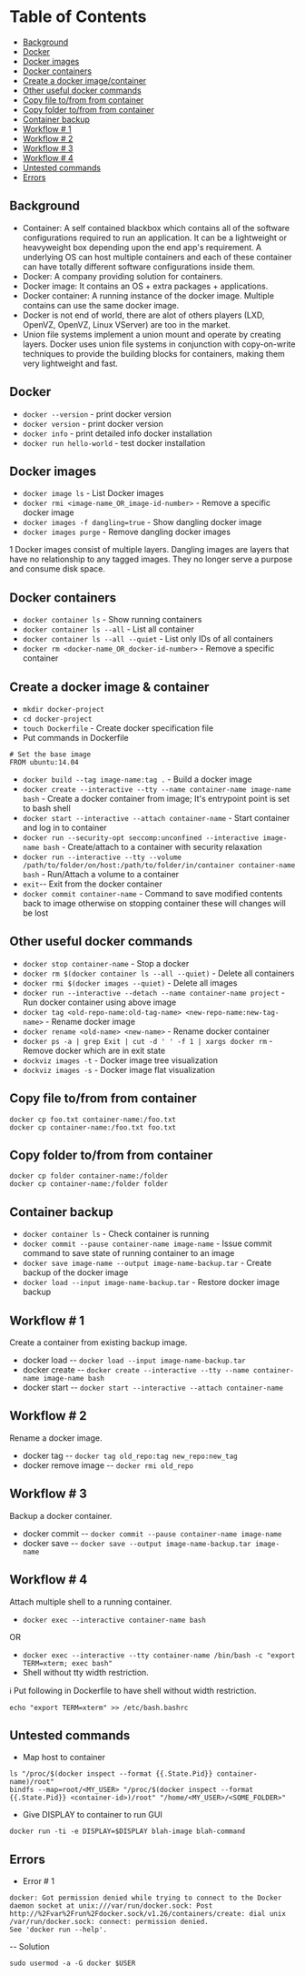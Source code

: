 # Table of Contents
- [Background](#background)
- [Docker](#docker)
- [Docker images](#images)
- [Docker containers](#containers)
- [Create a docker image/container](#create_a_docker_img)
- [Other useful docker commands](#misc_cmds)
- [Copy file to/from from container](#copy_file)
- [Copy folder to/from from container](#copy_folder)
- [Container backup](#container_backup)
- [Workflow # 1](#workflow_1)
- [Workflow # 2](#workflow_2)
- [Workflow # 3](#workflow_3)
- [Workflow # 4](#workflow_4)
- [Untested commands](#untested_commands)
- [Errors](#errors)

<a name="background"></a>
## Background
- Container: A self contained blackbox which contains all of the software configurations required to run an application. It can be a lightweight or heavyweight box depending upon the end app's requirement. A underlying OS can host multiple containers and each of these container can have totally different software configurations inside them.
- Docker: A company providing solution for containers.
- Docker image: It contains an OS + extra packages + applications.
- Docker container: A running instance of the docker image. Multiple contains can use the same docker image.
- Docker is not end of world, there are alot of others players (LXD, OpenVZ, OpenVZ, Linux VServer) are too in the market.
- Union file systems implement a union mount and operate by creating layers. Docker uses union file systems in conjunction with copy-on-write techniques to provide the building blocks for containers, making them very lightweight and fast.

<a name="docker"></a>
## Docker
- `docker --version` - print docker version
- `docker version` - print docker version
- `docker info` - print detailed info docker installation
- `docker run hello-world` - test docker installation

<a name="images"></a>
## Docker images
- `docker image ls` - List Docker images
- `docker rmi <image-name_OR_image-id-number>` - Remove a specific docker image
- `docker images -f dangling=true` - Show dangling docker image
- `docker images purge` - Remove dangling docker images

1 Docker images consist of multiple layers. Dangling images are layers that have no relationship to any tagged images. They no longer serve a purpose and consume disk space.

<a name="containers"></a>
## Docker containers
- `docker container ls` - Show running containers
- `docker container ls --all` - List all container
- `docker container ls --all --quiet` - List only IDs of all containers
- `docker rm <docker-name_OR_docker-id-number>` - Remove a specific container

<a name="create_a_docker_img"></a>
## Create a docker image & container
- `mkdir docker-project`
- `cd docker-project`
- `touch Dockerfile` - Create docker specification file
- Put commands in Dockerfile
```
# Set the base image
FROM ubuntu:14.04
```

- `docker build --tag image-name:tag .` - Build a docker image
- `docker create --interactive --tty --name container-name image-name bash` - Create a docker container from image; It's entrypoint point is set to bash shell
- `docker start --interactive --attach container-name` - Start container and log in to container
- `docker run --security-opt seccomp:unconfined --interactive image-name bash` - Create/attach to a container with security relaxation
- `docker run --interactive --tty --volume /path/to/folder/on/host:/path/to/folder/in/container container-name bash` - Run/Attach a volume to a container
- `exit`-- Exit from the docker container
- `docker commit container-name` -  Command to save modified contents back to image otherwise on stopping container these will changes will be lost

<a name="misc_cmds"></a>
## Other useful docker commands
- `docker stop container-name` - Stop a docker
- `docker rm $(docker container ls --all --quiet)` - Delete all containers
- `docker rmi $(docker images --quiet)` - Delete all images
- `docker run --interactive --detach --name container-name project` - Run docker container using above image
- `docker tag <old-repo-name:old-tag-name> <new-repo-name:new-tag-name>` - Rename docker image
- `docker rename <old-name> <new-name>` - Rename docker container
- `docker ps -a | grep Exit | cut -d ' ' -f 1 | xargs docker rm` - Remove docker which are in exit state
- `dockviz images -t` - Docker image tree visualization
- `dockviz images -s` - Docker image flat visualization

<a name="copy_file"></a>
## Copy file to/from from container
```
docker cp foo.txt container-name:/foo.txt
docker cp container-name:/foo.txt foo.txt
```

<a name="copy_folder"></a>
## Copy folder to/from from container
```
docker cp folder container-name:/folder
docker cp container-name:/folder folder
```

<a name="container_backup"></a>
## Container backup
- `docker container ls` - Check container is running
- `docker commit --pause container-name image-name` - Issue commit command to save state of running container to an image
- `docker save image-name --output image-name-backup.tar` - Create backup of the docker image
- `docker load --input image-name-backup.tar` - Restore docker image backup

<a name="workflow_1"></a>
## Workflow # 1
Create a container from existing backup image.

- docker load   -- `docker load --input image-name-backup.tar`
- docker create -- `docker create --interactive --tty --name container-name image-name bash`
- docker start  -- `docker start --interactive --attach container-name`

<a name="workflow_2"></a>
## Workflow # 2
Rename a docker image.

- docker tag -- `docker tag old_repo:tag new_repo:new_tag`
- docker remove image -- `docker rmi old_repo`

<a name="workflow_3"></a>
## Workflow # 3
Backup a docker container.

- docker commit -- `docker commit --pause container-name image-name`
- docker save   -- `docker save --output image-name-backup.tar image-name`

<a name="workflow_4"></a>
## Workflow # 4
Attach multiple shell to a running container.

- `docker exec --interactive container-name bash`

OR

- `docker exec --interactive --tty container-name /bin/bash -c "export TERM=xterm; exec bash"`
 - Shell without tty width restriction.

:information_source:
Put following in Dockerfile to have shell without width restriction.
```
echo "export TERM=xterm" >> /etc/bash.bashrc
```

<a name="untested_commands"></a>
## Untested commands

- Map host to container
```
ls "/proc/$(docker inspect --format {{.State.Pid}} container-name)/root"
bindfs --map=root/<MY_USER> "/proc/$(docker inspect --format {{.State.Pid}} <container-id>)/root" "/home/<MY_USER>/<SOME_FOLDER>"
```

- Give DISPLAY to container to run GUI
```
docker run -ti -e DISPLAY=$DISPLAY blah-image blah-command
```

<a name="errors"></a>
## Errors

- Error # 1
```
docker: Got permission denied while trying to connect to the Docker daemon socket at unix:///var/run/docker.sock: Post http://%2Fvar%2Frun%2Fdocker.sock/v1.26/containers/create: dial unix /var/run/docker.sock: connect: permission denied.
See 'docker run --help'.
```
-- Solution
```
sudo usermod -a -G docker $USER
```
